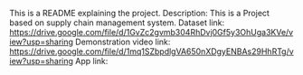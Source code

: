 This is a README explaining the project.
Description: This is a Project based on supply chain management system.
Dataset link: https://drive.google.com/file/d/1GvZc2gvmb304RhDvj0Gf5y3OhUga3KVe/view?usp=sharing
Demonstration video link: https://drive.google.com/file/d/1mq1SZbpdlgVA650nXDgyENBAs29HhRTg/view?usp=sharing
App link: 
